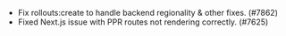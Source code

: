 - Fix rollouts:create to handle backend regionality & other fixes. (#7862)
- Fixed Next.js issue with PPR routes not rendering correctly. (#7625)
